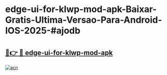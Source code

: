 # edge-ui-for-klwp-mod-apk-Baixar-Gratis-Ultima-Versao-Para-Android-IOS-2025-#ajodb

# <h2><a href="https://ainizakaria.my?title=edge-ui-for-klwp-mod-apk&ref=22M">🔗👉 🔴 edge-ui-for-klwp-mod-apk</a></h2>

[![acn](https://github.com/user-attachments/assets/0f9c940e-d8b0-45ae-aac7-cd30a18b3e1c)](https://ainizakaria.my?title=edge-ui-for-klwp-mod-apk&ref=22M)

